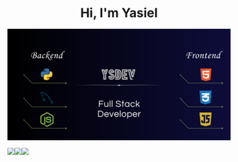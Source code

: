 <h1 align="center">Hi, I'm <b>Yasiel<b></h1>
<p align="center">
    <img width="900" src="banner git.png">
</p>

 <img src="https://media.giphy.com/media/gH3LO09IOiZIqePwv9/giphy.gif" width="50" /><img src="https://img.shields.io/badge/Languages-Spanish%20%26%20English-brightgreen"/><img src="https://i.giphy.com/media/v1.Y2lkPTc5MGI3NjExNHh3bmJ1M3lhb2lzN3JycTM2N3dqZzZnMmg4cHFraHg1c2s0dDNlNSZlcD12MV9pbnRlcm5hbF9naWZfYnlfaWQmY3Q9cw/8OzI5NkvzPePDX8BnT/giphy.gif" width="50" />

<!--
**yasieldev/yasieldev** is a ✨ _special_ ✨ repository because its `README.md` (this file) appears on your GitHub profile.

Here are some ideas to get you started:

- 🔭 I’m currently working on ...
- 🌱 I’m currently learning ...
- 👯 I’m looking to collaborate on ...
- 🤔 I’m looking for help with ...
- 💬 Ask me about ...
- 📫 How to reach me: ...
- 😄 Pronouns: ...
- ⚡ Fun fact: ...
-->
